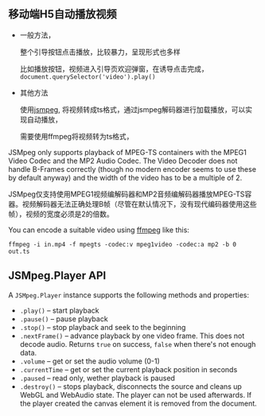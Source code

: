 ## 移动端H5自动播放视频

* 一般方法，
  
  整个引导按钮点击播放，比较暴力，呈现形式也多样
  
  比如播放按钮，视频进入引导页欢迎弹窗，在诱导点击完成，`document.querySelector('video').play()`

* 其他方法
  
  使用[jsmpeg](https://github.com/phoboslab/jsmpeg), 将视频转成ts格式，通过jsmpeg解码器进行加载播放，可以实现自动播放， 
  
  需要使用ffmpeg将视频转为ts格式，

JSMpeg only supports playback of MPEG-TS containers with the MPEG1 Video Codec and the MP2 Audio Codec. The Video Decoder does not handle B-Frames correctly (though no modern encoder seems to use these by default anyway) and the width of the video has to be a multiple of 2.

JSMpeg仅支持使用MPEG1视频编解码器和MP2音频编解码器播放MPEG-TS容器。视频解码器无法正确处理B帧（尽管在默认情况下，没有现代编码器使用这些帧），视频的宽度必须是2的倍数。

You can encode a suitable video using [ffmpeg](https://ffmpeg.org/) like this:

`ffmpeg -i in.mp4 -f mpegts -codec:v mpeg1video -codec:a mp2 -b 0 out.ts`

## JSMpeg.Player API

A `JSMpeg.Player` instance supports the following methods and properties:

- `.play()` – start playback
- `.pause()` – pause playback
- `.stop()` – stop playback and seek to the beginning
- `.nextFrame()` – advance playback by one video frame. This does not decode audio. Returns `true` on success, `false` when there's not enough data.
- `.volume` – get or set the audio volume (0-1)
- `.currentTime` – get or set the current playback position in seconds
- `.paused` – read only, wether playback is paused
- `.destroy()` – stops playback, disconnects the source and cleans up WebGL and WebAudio state. The player can not be used afterwards. If the player created the canvas element it is removed from the document.
